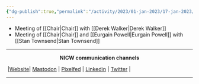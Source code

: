 ```yaml
---
{"dg-publish":true,"permalink":"/activity/2023/01-jan-2023/17-jan-2023/"}
---
```



- Meeting of [[Chair\|Chair]] with [[Derek Walker\|Derek Walker]]
- Meeting of [[Chair\|Chair]] and [[Eurgain Powell\|Eurgain Powell]] with [[Stan Townsend\|Stan Townsend]]

***
<p style="text-align: center;font-weight:bold";>NICW communication channels</p>

󠁧 |[Website](https://nationalinfrastructurecommission.wales)| [Mastodon](https://toot.wales/@NICW) | [Pixelfed](https://pix.toot.wales/NICW) | [Linkedin](https://www.linkedin.com/company/26268509/) | [Twitter](https://twitter.com/InfraCommCymru) |
***


